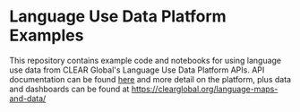 # Language Use Data Platform Examples
This repository contains example code and notebooks for using language use data from CLEAR Global's Language Use Data Platform APIs.  API documentation can be found [here](https://documenter.getpostman.com/view/40233063/2sAYBbcoH3) and more detail on the platform, plus data and dashboards can be found at https://clearglobal.org/language-maps-and-data/
